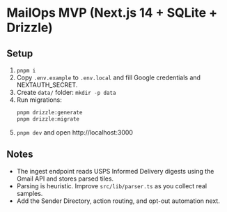 
# MailOps MVP (Next.js 14 + SQLite + Drizzle)

## Setup
1. `pnpm i`
2. Copy `.env.example` to `.env.local` and fill Google credentials and NEXTAUTH_SECRET.
3. Create `data/` folder: `mkdir -p data`
4. Run migrations:
   ```bash
   pnpm drizzle:generate
   pnpm drizzle:migrate
   ```
5. `pnpm dev` and open http://localhost:3000

## Notes
- The ingest endpoint reads USPS Informed Delivery digests using the Gmail API and stores parsed tiles.
- Parsing is heuristic. Improve `src/lib/parser.ts` as you collect real samples.
- Add the Sender Directory, action routing, and opt-out automation next.
